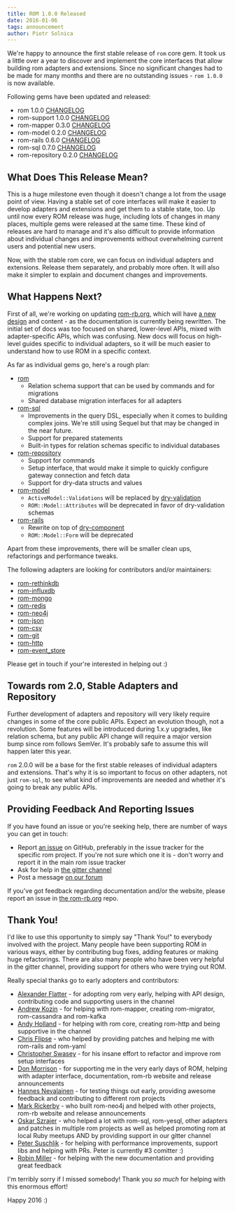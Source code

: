 ```yaml
---
title: ROM 1.0.0 Released
date: 2016-01-06
tags: announcement
author: Piotr Solnica
---
```


We're happy to announce the first stable release of `rom` core gem. It took us
a little over a year to discover and implement the core interfaces that allow
building rom adapters and extensions. Since no significant changes had to be made
for many months and there are no outstanding issues - `rom 1.0.0` is now available.

Following gems have been updated and released:

- rom 1.0.0 [CHANGELOG](https://github.com/rom-rb/rom/blob/master/CHANGELOG.md#v100-2016-01-06)
- rom-support 1.0.0 [CHANGELOG](https://github.com/rom-rb/rom-support/blob/master/CHANGELOG.md#v100-2016-01-06)
- rom-mapper 0.3.0 [CHANGELOG](https://github.com/rom-rb/rom-mapper/blob/master/CHANGELOG.md#v030-2016-01-06)
- rom-model 0.2.0 [CHANGELOG](https://github.com/rom-rb/rom-model/blob/master/CHANGELOG.md#v020-2016-01-06)
- rom-rails 0.6.0 [CHANGELOG](https://github.com/rom-rb/rom-rails/blob/master/CHANGELOG.md#v060-2016-01-06)
- rom-sql 0.7.0 [CHANGELOG](https://github.com/rom-rb/rom-sql/blob/master/CHANGELOG.md#v070-2016-01-06)
- rom-repository 0.2.0 [CHANGELOG](https://github.com/rom-rb/rom-repository/blob/master/CHANGELOG.md#v020-2016-01-06)

## What Does This Release Mean?

This is a huge milestone even though it doesn't change a lot from the usage point
of view. Having a stable set of core interfaces will make it easier to develop
adapters and extensions and get them to a stable state, too. Up until now every
ROM release was huge, including lots of changes in many places, multiple gems
were released at the same time. These kind of releases are hard to manage and it's
also difficult to provide information about individual changes and improvements
without overwhelming current users and potential new users.

Now, with the stable rom core, we can focus on individual adapters and extensions.
Release them separately, and probably more often. It will also make it simpler
to explain and document changes and improvements.

## What Happens Next?

First of all, we're working on updating [rom-rb.org](http://rom-rb.org), which will
have [a new design](https://github.com/rom-rb/rom-rb.org/issues/111) and content -
as the documentation is currently being rewritten. The initial set of docs was too
focused on shared, lower-level APIs, mixed with adapter-specific APIs, which was
confusing. New docs will focus on high-level guides specific to individual adapters,
so it will be much easier to understand how to use ROM in a specific context.

As far as individual gems go, here's a rough plan:

* [rom](https://github.com/rom-rb/rom)
  * Relation schema support that can be used by commands and for migrations
  * Shared database migration interfaces for all adapters
* [rom-sql](https://github.com/rom-rb/rom-sql)
  * Improvements in the query DSL, especially when it comes to building
    complex joins. We're still using Sequel but that may be changed in the near future.
  * Support for prepared statements
  * Built-in types for relation schemas specific to individual databases
* [rom-repository](https://github.com/rom-rb/rom-repository)
  * Support for commands
  * Setup interface, that would make it simple to quickly configure gateway
    connection and fetch data
  * Support for dry-data structs and values
* [rom-model](https://github.com/rom-rb/rom-model)
  * `ActiveModel::Validations` will be replaced by [dry-validation](https://github.com/dryrb/dry-validation)
  * `ROM::Model::Attributes` will be deprecated in favor of dry-validation schemas
* [rom-rails](https://github.com/rom-rb/rom-rails)
  * Rewrite on top of [dry-component](https://github.com/dryrb/dry-component)
  * `ROM::Model::Form` will be deprecated

Apart from these improvements, there will be smaller clean ups, refactorings and
performance tweaks.

The following adapters are looking for contributors and/or maintainers:

* [rom-rethinkdb](https://github.com/rom-rb/rom-rethinkdb)
* [rom-influxdb](https://github.com/rom-rb/rom-influxdb)
* [rom-mongo](https://github.com/rom-rb/rom-mongo)
* [rom-redis](https://github.com/rom-rb/rom-redis)
* [rom-neo4j](https://github.com/rom-rb/rom-neo4j)
* [rom-json](https://github.com/rom-rb/rom-json)
* [rom-csv](https://github.com/rom-rb/rom-csv)
* [rom-git](https://github.com/rom-rb/rom-git)
* [rom-http](https://github.com/rom-rb/rom-http)
* [rom-event_store](https://github.com/rom-rb/rom-event_store)

Please get in touch if your're interested in helping out :)

## Towards rom 2.0, Stable Adapters and Repository

Further development of adapters and repository will very likely require changes
in some of the core public APIs. Expect an evolution though, not a revolution.
Some features will be introduced during 1.x.y upgrades, like relation schema, but
any public API change will require a major version bump since rom follows SemVer.
It's probably safe to assume this will happen later this year.

`rom` 2.0.0 will be a base for the first stable releases of individual adapters and
extensions. That's why it is so important to focus on other adapters, not just
`rom-sql`, to see what kind of improvements are needed and whether it's going to
break any public APIs.

## Providing Feedback And Reporting Issues

If you have found an issue or you're seeking help, there are number of ways you
can get in touch:

* Report [an issue](https://github.com/rom-rb/rom/issues) on GitHub, preferably
  in the issue tracker for the specific rom project. If you're not sure which one
  it is - don't worry and report it in the main rom issue tracker
* Ask for help in [the gitter channel](https://gitter.im/rom-rb/chat)
* Post a message [on our forum](http://discuss.rom-rb.org)

If you've got feedback regarding documentation and/or the website, please report
an issue in [the rom-rb.org](https://github.com/rom-rb/rom-rb.org/issues) repo.

## Thank You!

I'd like to use this opportunity to simply say "Thank You!" to everybody involved
with the project. Many people have been supporting ROM in various ways, either
by contributing bug fixes, adding features or making huge refactorings. There
are also many people who have been very helpful in the gitter channel, providing
support for others who were trying out ROM.

Really special thanks go to early adopters and contributors:

* [Alexander Flatter](https://github.com/aflatter) - for adopting rom very early,
  helping with API design, contributing code and supporting users in the channel
* [Andrew Kozin](https://github.com/nepalez) - for helping with rom-mapper, creating
  rom-migrator, rom-cassandra and rom-kafka
* [Andy Holland](https://github.com/AMHOL) - for helping with rom core, creating
  rom-http and being supportive in the channel
* [Chris Flipse](https://github.com/cflipse) - who helped by providing patches
  and helping me with rom-rails and rom-yaml
* [Christopher Swasey](https://github.com/endash) - for his insane effort to refactor
  and improve rom setup interfaces
* [Don Morrison](https://github.com/elskwid) - for supporting me in the very early
  days of ROM, helping with adapter interface, documentation, rom-rb website and
  release announcements
* [Hannes Nevalainen](https://github.com/kwando) - for testing things out early,
  providing awesome feedback and contributing to different rom projects
* [Mark Rickerby](https://github.com/maetl) - who built rom-neo4j and helped with
  other projects, rom-rb website and release announcements
* [Oskar Szrajer](https://github.com/gotar) - who helped a lot with rom-sql, rom-yesql,
  other adapters and patches in multiple rom projects as well as helped promoting
  rom at local Ruby meetups AND by providing support in our gitter channel
* [Peter Suschlik](https://github.com/splattael) - for helping with performance
  improvements, support libs and helping with PRs. Peter is currently \#3 comitter :)
* [Robin Miller](https://github.com/robinetmiller) - for helping with the new
  documentation and providing great feedback

I'm terribly sorry if I missed somebody! Thank you *so much* for helping with this
enormous effort!

Happy 2016 :)
